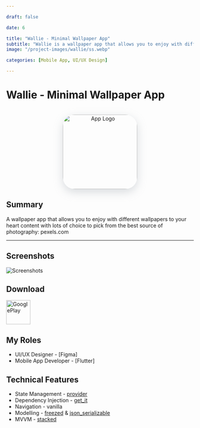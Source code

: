 ```yaml
---

draft: false

date: 6

title: "Wallie - Minimal Wallpaper App"
subtitle: "Wallie is a wallpaper app that allows you to enjoy with different wallpapers to your heart content with lots of choice to pick from the best source of photography: pexels.com"
image: "/project-images/wallie/ss.webp"

categories: [Mobile App, UI/UX Design]

---
```



# Wallie - Minimal Wallpaper App

<br>

<center >
  <img  src="/project-images/wallie/logo.webp" alt="App Logo"
    style="height:200px; width:200px; border-radius:32px; box-shadow: rgba(149, 157, 165, 0.35) 0px 8px 24px;"
  />
</center>

## Summary 

A wallpaper app that allows you to enjoy with different wallpapers to your heart content with lots of choice to pick from the best source of photography: pexels.com

---

## Screenshots
![Screenshots](/project-images/wallie/ss.webp)

## Download

<a href="https://play.google.com/store/apps/details?id=com.apphile.wallie">
  <img src="/images/googleplay.webp" alt="GooglePlay" height="65px"/>
</a>


## My Roles
- UI/UX Designer - [Figma]
- Mobile App Developer - [Flutter]


## Technical Features
- State Management - [provider](https://pub.dev/packages/provider) 
- Dependency Injection - [get_it](https://pub.dev/packages/get_it)
- Navigation - vanilla
- Modelling - [freezed](https://pub.dev/packages/freezed) & [json_serializable](https://pub.dev/packages/json_serializable)
- MVVM - [stacked](https://pub.dev/packages/stacked) 